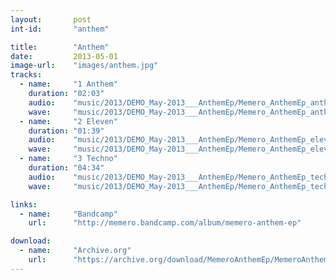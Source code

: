 ```yaml
---
layout:       post
int-id:       "anthem"

title:        "Anthem"
date:         2013-05-01
image-url:    "images/anthem.jpg"
tracks:     
  - name:     "1 Anthem"
    duration: "02:03"
    audio:    "music/2013/DEMO_May-2013___AnthemEp/Memero_AnthemEp_anthem.mp3"
    wave:     "music/2013/DEMO_May-2013___AnthemEp/Memero_AnthemEp_anthem.png"
  - name:     "2 Eleven"
    duration: "01:39"
    audio:    "music/2013/DEMO_May-2013___AnthemEp/Memero_AnthemEp_eleven.mp3"
    wave:     "music/2013/DEMO_May-2013___AnthemEp/Memero_AnthemEp_eleven.png"
  - name:     "3 Techno"
    duration: "04:34"
    audio:    "music/2013/DEMO_May-2013___AnthemEp/Memero_AnthemEp_techno.mp3"
    wave:     "music/2013/DEMO_May-2013___AnthemEp/Memero_AnthemEp_techno.png"        

links:        
  - name:     "Bandcamp"
    url:      "http://memero.bandcamp.com/album/memero-anthem-ep"

download: 
  - name:     "Archive.org"
    url:      "https://archive.org/download/MemeroAnthemEp/MemeroAnthemEp_vbr_mp3.zip"
---
```

